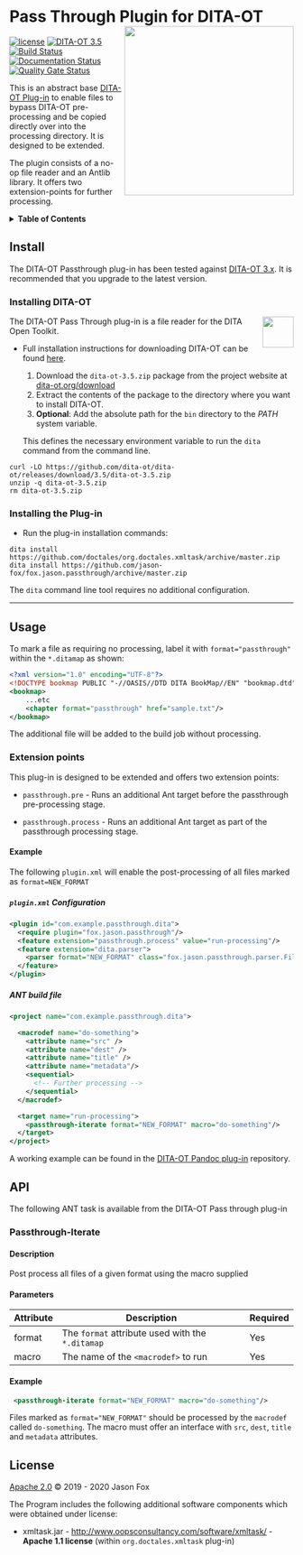 # Pass Through Plugin for DITA-OT [<img src="https://jason-fox.github.io/fox.jason.passthrough/passthrough.png" align="right" width="300">](http://passthroughdita-ot.rtfd.io/)

[![license](https://img.shields.io/github/license/jason-fox/fox.jason.passthrough.svg)](http://www.apache.org/licenses/LICENSE-2.0)
[![DITA-OT 3.5](https://img.shields.io/badge/DITA--OT-3.5-blue.svg)](http://www.dita-ot.org/3.5)
[![Build Status](https://travis-ci.org/jason-fox/fox.jason.passthrough.svg?branch=master)](https://travis-ci.org/jason-fox/fox.jason.passthrough)
[![Documentation Status](https://readthedocs.org/projects/passthroughdita-ot/badge/?version=latest)](https://passthroughdita-ot.readthedocs.io/en/latest/?badge=latest)
[![Quality Gate Status](https://sonarcloud.io/api/project_badges/measure?project=fox.jason.passthrough&metric=alert_status)](https://sonarcloud.io/dashboard?id=fox.jason.passthrough)

This is an abstract base [DITA-OT Plug-in](https://www.dita-ot.org/plugins) to enable files to bypass DITA-OT
pre-processing and be copied directly over into the processing directory. It is designed to be extended.

The plugin consists of a no-op file reader and an Antlib library. It offers two extension-points for further processing.

<details>
<summary><strong>Table of Contents</strong></summary>

-   [Install](#install)
    -   [Installing DITA-OT](#installing-dita-ot)
    -   [Installing the Plug-in](#installing-the-plug-in)
-   [Usage](#usage)
    -   [Extension points](#extension-points)
        -   [Example](#example)
-   [API](#api)
    -   [Passthrough-Iterate](#passthrough-iterate)
-   [License](#license)

</details>

## Install

The DITA-OT Passthrough plug-in has been tested against [DITA-OT 3.x](http://www.dita-ot.org/download). It is
recommended that you upgrade to the latest version.

### Installing DITA-OT

<a href="https://www.dita-ot.org"><img src="https://www.dita-ot.org/images/dita-ot-logo.svg" align="right" height="55"></a>

The DITA-OT Pass Through plug-in is a file reader for the DITA Open Toolkit.

-   Full installation instructions for downloading DITA-OT can be found
    [here](https://www.dita-ot.org/3.5/topics/installing-client.html).

    1.  Download the `dita-ot-3.5.zip` package from the project website at
        [dita-ot.org/download](https://www.dita-ot.org/download)
    2.  Extract the contents of the package to the directory where you want to install DITA-OT.
    3.  **Optional**: Add the absolute path for the `bin` directory to the _PATH_ system variable.

    This defines the necessary environment variable to run the `dita` command from the command line.

```console
curl -LO https://github.com/dita-ot/dita-ot/releases/download/3.5/dita-ot-3.5.zip
unzip -q dita-ot-3.5.zip
rm dita-ot-3.5.zip
```

### Installing the Plug-in

-   Run the plug-in installation commands:

```console
dita install https://github.com/doctales/org.doctales.xmltask/archive/master.zip
dita install https://github.com/jason-fox/fox.jason.passthrough/archive/master.zip
```

The `dita` command line tool requires no additional configuration.

---

## Usage

To mark a file as requiring no processing, label it with `format="passthrough"` within the `*.ditamap` as shown:

```xml
<?xml version="1.0" encoding="UTF-8"?>
<!DOCTYPE bookmap PUBLIC "-//OASIS//DTD DITA BookMap//EN" "bookmap.dtd">
<bookmap>
    ...etc
    <chapter format="passthrough" href="sample.txt"/>
</bookmap>
```

The additional file will be added to the build job without processing.

### Extension points

This plug-in is designed to be extended and offers two extension points:

-   `passthrough.pre` - Runs an additional Ant target before the passthrough pre-processing stage.

-   `passthrough.process` - Runs an additional Ant target as part of the passthrough processing stage.

#### Example

The following `plugin.xml` will enable the post-processing of all files marked as `format=NEW_FORMAT`

##### `plugin.xml` Configuration

```xml
<plugin id="com.example.passthrough.dita">
  <require plugin="fox.jason.passthrough"/>
  <feature extension="passthrough.process" value="run-processing"/>
  <feature extension="dita.parser">
    <parser format="NEW_FORMAT" class="fox.jason.passthrough.parser.FileReader"/>
  </feature>
</plugin>
```

##### ANT build file

```xml
<project name="com.example.passthrough.dita">

  <macrodef name="do-something">
    <attribute name="src" />
    <attribute name="dest" />
    <attribute name="title" />
    <attribute name="metadata"/>
    <sequential>
      <!-- Further processing -->
    </sequential>
  </macrodef>

  <target name="run-processing">
    <passthrough-iterate format="NEW_FORMAT" macro="do-something"/>
  </target>
</project>
```

A working example can be found in the [DITA-OT Pandoc plug-in](https://github.com/jason-fox/fox.jason.pandoc)
repository.

## API

The following ANT task is available from the DITA-OT Pass through plug-in

### Passthrough-Iterate

#### Description

Post process all files of a given format using the macro supplied

#### Parameters

| Attribute | Description                                      | Required |
| --------- | ------------------------------------------------ | -------- |
| format    | The `format` attribute used with the `*.ditamap` | Yes      |
| macro     | The name of the `<macrodef>` to run              | Yes      |

#### Example

```xml
 <passthrough-iterate format="NEW_FORMAT" macro="do-something"/>
```

Files marked as `format="NEW_FORMAT"` should be processed by the `macrodef` called `do-something`. The macro must offer
an interface with `src`, `dest`, `title` and `metadata` attributes.

## License

[Apache 2.0](LICENSE) © 2019 - 2020 Jason Fox

The Program includes the following additional software components which were obtained under license:

-   xmltask.jar - http://www.oopsconsultancy.com/software/xmltask/ - **Apache 1.1 license** (within
    `org.doctales.xmltask` plug-in)
